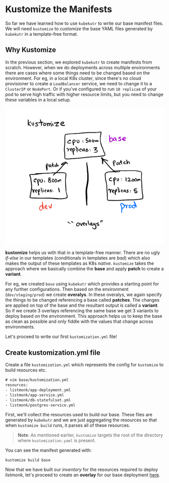 # Kustomize the Manifests

So far we have learned how to use `kubekutr` to write our base manifest files. We will need `kustomize` to _customize_ the base YAML files generated by `kubekutr` in a template-free format.

## Why Kustomize

In the previous section, we explored `kubekutr` to create manifests from scratch. However, when we do deployments across multiple environments there are cases where some things need to be changed based on the environment. For eg, in a local K8s cluster, since there's no cloud provisioner to create a `LoadBalancer` service, we need to change it to a `ClusterIP` or `NodePort`. Or if you've configured to run `10 replica`s of your pod to serve high traffic with higher resource limits, but you need to change these variables in a local setup.

![kustomize](./img/kustomize.png)

**kustomize** helps us with that in a template-free manner. There are no ugly _if-else_ in our templates (conditionals in templates are _bad_) which also makes the output of these templates as K8s _native_. `kustomize` takes the approach where we basically combine the **base** and apply **patch** to create a **variant**.

For eg, we created `base` using `kubekutr` which provides a starting point for any further configurations. Then based on the environment (`dev/staging/prod`) we create **overalys**. In these overalys, we again specify the things to be changed referencing a base called **patches**. The changes are applied on top of the base and the resultant output is called a **variant**. So if we create 3 overlays referencing the same base we get 3 variants to deploy based on the environment. This approach helps us to keep the base as clean as possible and only fiddle with the values that change across environments.

Let's proceed to write our first `kustomization.yml` file!

## Create kustomization.yml file

Create a file `kustomization.yml` which represents the config for `kustomize` to build resources etc.

```shell
# vim base/kustomization.yml
resources:
- listmonk/app-deployment.yml
- listmonk/app-service.yml
- listmonk/db-statefulset.yml
- listmonk/postgres-service.yml
```

First, we'll collect the resources used to build our base. These files are generated by `kubekutr` and we are just aggregating the resources so that when `kustomize build` runs, it parses all of these resources.

> **Note**: As mentioned earlier, `kustomize` targets the root of the directory where `kustomization.yaml` is present.

You can see the manifest generated with:

```shell
kustomize build base
```

Now that we have built our _inventory_ for the resources required to deploy _listmonk_, let's proceed to create an **overlay** for our base deployment [here](./04_01_Kustomize_Overlays.md).
